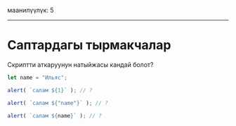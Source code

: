 маанилүүлүк: 5

---

# Саптардагы тырмакчалар

Скриптти аткаруунун натыйжасы кандай болот?

```js
let name = "Ильяс";

alert( `салам ${1}` ); // ?

alert( `салам ${"name"}` ); // ?

alert( `салам ${name}` ); // ?
```
